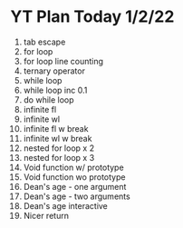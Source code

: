 # YT Plan Today 1/2/22

1. tab escape
2. for loop
3. for loop line counting
4. ternary operator
5. while loop
6. while loop inc 0.1
7. do while loop
8. infinite fl
9. infinite wl
10. infinite fl w break
11. infinite wl w break
12. nested for loop x 2
13. nested for loop x 3
14. Void function w/ prototype
15. Void function wo prototype
16. Dean's age - one argument
17. Dean's age - two arguments
18. Dean's age interactive
19. Nicer return

